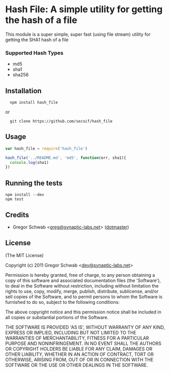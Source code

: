Hash File: A simple utility for getting the hash of a file
============================================

This module is a super simple, super fast (using file stream) utility for getting the SHA1 hash of a file 

### Supported Hash Types

* md5
* sha1
* sha256

## Installation
```
  npm install hash_file
```

or

```
  git clone https://github.com/secoif/hash_file
```

## Usage 

```javascript
var hash_file = require('hash_file')

hash_file('../README.md', 'md5', function(err, sha1){
  console.log(sha1)
})
```

## Running the tests

```shell
npm install --dev
npm test
```

## Credits

- Gregor Schwab &lt;greg@synaptic-labs.net&gt; ([dotmaster](http://github.com/dotmaster))

## License 

(The MIT License)

Copyright (c) 2011 Gregor Schwab &lt;dev@synaptic-labs.net&gt;

Permission is hereby granted, free of charge, to any person obtaining
a copy of this software and associated documentation files (the
'Software'), to deal in the Software without restriction, including
without limitation the rights to use, copy, modify, merge, publish,
distribute, sublicense, and/or sell copies of the Software, and to
permit persons to whom the Software is furnished to do so, subject to
the following conditions:

The above copyright notice and this permission notice shall be
included in all copies or substantial portions of the Software.

THE SOFTWARE IS PROVIDED 'AS IS', WITHOUT WARRANTY OF ANY KIND,
EXPRESS OR IMPLIED, INCLUDING BUT NOT LIMITED TO THE WARRANTIES OF
MERCHANTABILITY, FITNESS FOR A PARTICULAR PURPOSE AND NONINFRINGEMENT.
IN NO EVENT SHALL THE AUTHORS OR COPYRIGHT HOLDERS BE LIABLE FOR ANY
CLAIM, DAMAGES OR OTHER LIABILITY, WHETHER IN AN ACTION OF CONTRACT,
TORT OR OTHERWISE, ARISING FROM, OUT OF OR IN CONNECTION WITH THE
SOFTWARE OR THE USE OR OTHER DEALINGS IN THE SOFTWARE.
